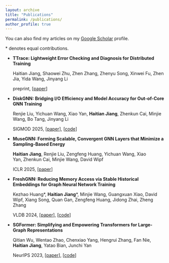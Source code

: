 ```yaml
---
layout: archive
title: "Publications"
permalink: /publications/
author_profile: true
---
```


You can also find my articles on my [Google Scholar](https://scholar.google.com/citations?user=Oi0XgvQAAAAJ) profile.

\* denotes equal contributions.

- **TTrace: Lightweight Error Checking and Diagnosis for Distributed Training**

  Haitian Jiang, Shaowei Zhu, Zhen Zhang, Zhenyu Song, Xinwei Fu, Zhen Jia, Yida Wang, Jinyang Li

  preprint, \[[paper](https://www.arxiv.org/abs/2506.09280)\]


- **DiskGNN: Bridging I/O Efficiency and Model Accuracy for Out-of-Core GNN Training**

  Renjie Liu, Yichuan Wang, Xiao Yan, **Haitian Jiang**, Zhenkun Cai, Minjie Wang, Bo Tang, Jinyang Li

  SIGMOD 2025, \[[paper](https://dl.acm.org/doi/abs/10.1145/3709738)\], \[[code](https://github.com/Liu-rj/DiskGNN)\]

- **MuseGNN: Forming Scalable, Convergent GNN Layers that Minimize a Sampling-Based Energy**
  
  **Haitian Jiang**, Renjie Liu, Zengfeng Huang, Yichuan Wang, Xiao Yan, Zhenkun Cai, Minjie Wang, David Wipf
  
  ICLR 2025, \[[paper](https://iclr.cc/virtual/2025/poster/30256)\]

- **FreshGNN: Reducing Memory Access via Stable Historical Embeddings for Graph Neural Network Training**
  
  Kezhao Huang*, **Haitian Jiang**\*, Minjie Wang, Guangxuan Xiao, David Wipf, Xiang Song, Quan Gan, Zengfeng Huang, Jidong Zhai, Zheng Zhang
  
  VLDB 2024, \[[paper](https://www.vldb.org/pvldb/vol17/p1473-huang.pdf)\], \[[code](https://github.com/xxcclong/CxGNN-Compute)\]

- **SGFormer: Simplifying and Empowering Transformers for Large-Graph Representations**
  
  Qitian Wu, Wentao Zhao, Chenxiao Yang, Hengrui Zhang, Fan Nie, **Haitian Jiang**, Yatao Bian, Junchi Yan
  
  NeurIPS 2023, \[[paper](https://proceedings.neurips.cc/paper_files/paper/2023/hash/cc57fac10eacadb3b72a907ac48f9a98-Abstract-Conference.html)\], \[[code](https://github.com/qitianwu/SGFormer)\]
